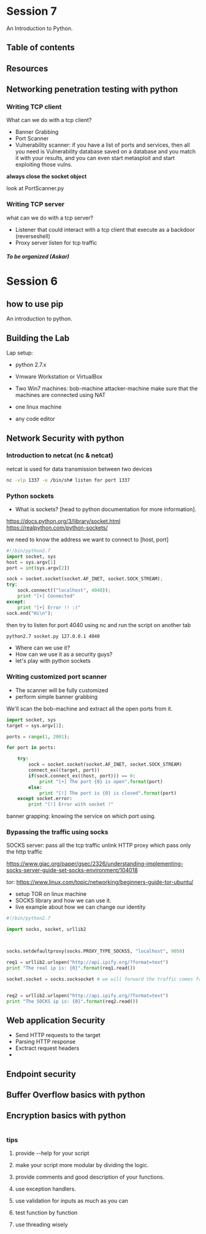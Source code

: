 # Session 7

An Introduction to Python.

## Table of contents

## Resources

## Networking penetration testing with python

### Writing TCP client

What can we do with a tcp client?

- Banner Grabbing
- Port Scanner
- Vulnerability scanner: if you have a list of ports and services, then all you need is Vulnerability database saved on a database and you match it with your results, and you can even start metasploit and start exploiting those vulns.

**always close the socket object**

look at PortScanner.py

### Writing TCP server

what can we do with a tcp server?

- Listener that could interact with a tcp client that execute as a backdoor (reverseshell)
- Proxy server listen for tcp traffic

##### To be organized (Askar)

# Session 6

## how to use pip

An introduction to python.

## Building the Lab

Lap setup:

- python 2.7.x
- Vmware Workstation or VirtualBox
- Two Win7 machines:
  bob-machine
  attacker-machine
  make sure that the machines are connected using NAT

- one linux machine
- any code editor

## Network Security with python

### Introduction to netcat (nc & netcat)

netcat is used for data transmission between two devices

```bash
nc -vlp 1337 -e /bin/sh# listen for port 1337
```

### Python sockets

- What is sockets?
  [head to python documentation for more information].

https://docs.python.org/3/library/socket.html
https://realpython.com/python-sockets/

we need to know the address we want to connect to [host, port]

```py
#!/bin/python2.7
import socket, sys
host = sys.argv[1]
port = int(sys.argv[2])

sock = socket.socket(socket.AF_INET, socket.SOCK_STREAM);
try:
    sock.connect(("localhost", 4040));
    print "[+] Connected"
except:
    print "[+] Error !! :("
sock.end("Hi\n");

```

then try to listen for port 4040 using nc
and run the script on another tab

```bash
python2.7 socket.py 127.0.0.1 4040
```

- Where can we use it?
- How can we use it as a security guys?
- let's play with python sockets

### Writing customized port scanner

- The scanner will be fully customized
- perform simple banner grabbing

We'll scan the bob-machine and extract all the open ports from it.

```py
import socket, sys
target = sys.argv[1];

ports = range(1, 2001);

for port in ports:

    try:
        sock = socket.socket(socket.AF_INET, socket.SOCK_STREAM)
        connect_ex((target, port))
        if(sock.connect_ex((host, port))) == 0:
            print "[+] The port {0} is open".format(port)
        else:
            print "[!] The port is {0} is closed".format(port)
    except socket.error:
        print "[!] Error with socket !"
```

banner grapping: knowing the service on which port using.

### Bypassing the traffic using socks

SOCKS server: pass all the tcp traffic unlink HTTP proxy which pass only the http traffic

https://www.giac.org/paper/gsec/2326/understanding-implementing-socks-server-guide-set-socks-environment/104018

tor:
https://www.linux.com/topic/networking/beginners-guide-tor-ubuntu/

- setup TOR on linux machine
- SOCKS library and how we can use it.
- live example about how we can change our identity

```python
#!/bin/python2.7

import socks, socket, urllib2



socks.setdefaultproxy(socks.PROXY_TYPE_SOCKS5, "localhost", 9050)

req1 = urllib2.urlopen("http://api.ipify.org/?format=text")
print "The real ip is: {0}".format(req1.read())

socket.socket = socks.socksocket # we will forward the traffic comes from sockety and forward the traffic throught socks


req2 = urllib2.urlopen("http://api.ipify.org/?format=text")
print "The SOCKS ip is: {0}".format(req2.read())
```

## Web application Security

- Send HTTP requests to the target
- Parsing HTTP response
- Exctract request headers
-

## Endpoint security

## Buffer Overflow basics with python

## Encryption basics with python

```

```

### tips

1. provide --help for your script
2. make your script more modular by dividing the logic.
3. provide comments and good description of your functions.
4. use exception handlers.

5. use validation for inputs as much as you can
6. test function by function
7. use threading wisely
